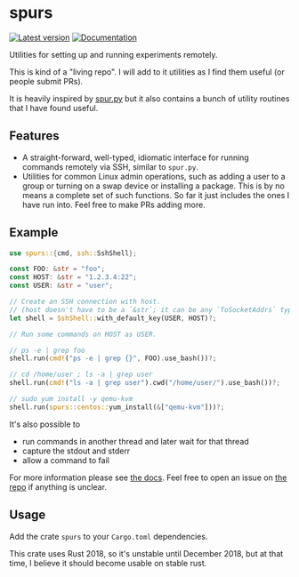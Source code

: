 # spurs

[![Latest version](https://img.shields.io/crates/v/spurs.svg)](https://crates.io/crates/spurs)
[![Documentation](https://docs.rs/spurs/badge.svg)](https://docs.rs/spurs)

Utilities for setting up and running experiments remotely.

This is kind of a "living repo". I will add to it utilities as I find them
useful (or people submit PRs).

It is heavily inspired by [spur.py](https://github.com/mwilliamson/spur.py) but
it also contains a bunch of utility routines that I have found useful.

## Features

- A straight-forward, well-typed, idiomatic interface for running commands
  remotely via SSH, similar to `spur.py`.
- Utilities for common Linux admin operations, such as adding a user to a group
  or turning on a swap device or installing a package. This is by no means a
  complete set of such functions. So far it just includes the ones I have run
  into. Feel free to make PRs adding more.

## Example

```rust
use spurs::{cmd, ssh::SshShell};

const FOO: &str = "foo";
const HOST: &str = "1.2.3.4:22";
const USER: &str = "user";

// Create an SSH connection with host.
// (host doesn't have to be a `&str`; it can be any `ToSocketAddrs` type)
let shell = SshShell::with_default_key(USER, HOST)?;

// Run some commands on HOST as USER.

// ps -e | grep foo
shell.run(cmd!("ps -e | grep {}", FOO).use_bash())?;

// cd /home/user ; ls -a | grep user
shell.run(cmd!("ls -a | grep user").cwd("/home/user/").use_bash())?;

// sudo yum install -y qemu-kvm
shell.run(spurs::centos::yum_install(&["qemu-kvm"]))?;
```

It's also possible to
- run commands in another thread and later wait for that thread
- capture the stdout and stderr
- allow a command to fail

For more information please see [the docs](https://docs.rs/spurs). Feel free to
open an issue on [the repo](https://github.com/mark-i-m/spurs) if anything is
unclear.

## Usage

Add the crate `spurs` to your `Cargo.toml` dependencies.

This crate uses Rust 2018, so it's unstable until December 2018, but at that
time, I believe it should become usable on stable rust.
